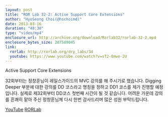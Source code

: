 ```yaml
---
layout: post
title: "ROR Lab 32-2: Active Support Core Extensions"
author: "HyoSeong Choi(@hschoimd)"
date: 2013-03-16
duration: "48:30"
type: "video/mp4"
enclosure_url: http://archive.org/download/Rorlab32/rorlab-32-2.mp4
enclosure_bytes_size: 287589045
link:
  rorlab: http://rorlab.org/dry_labs/34
  youtube: https://www.youtube.com/watch?v=sT2-8mwo-2U
---
```


<p>Active Support Core Extensions</p>

<p>32회부터는 정창훈님이 레일스가이드의 MVC 강의를 해 주시기로 했습니다. Digging Deeper 부분에 대한 강의를 DD 코스라고 명칭을 정하고 DD1 코스를 제가 진행할 예정입니다. 실제로 제32회부터 DD코스 첫번째 시간이 될 것 같습니다. 어려운 가운데 강의를 흔쾌히 맡아 주신 정창훈님께 다시 한번 감사드리며 많은 성원 부탁드립니다.</p>

<div class="btn-group">
  <a class="btn btn-default btn-xs" href="{{ page.link.youtube }}">YouTube</a>
  <a class="btn btn-default btn-xs" href="{{ page.link.rorlab }}">RORLab</a>
</div>